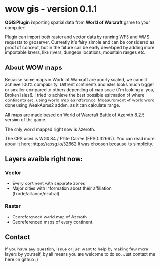 # wow gis - version 0.1.1
**QGIS Plugin** importing spatial data from **World of Warcraft** game to your computer!

Plugin can import both raster and vector data by running WFS and WMS requests to geoserver. 
Currently it's fairy simple and can be considered as proof of concept, but in the future can be easly developed by adding more importable layers, like rivers, dungeon locations, mountain ranges etc. 

## About WOW maps
Because some maps in World of Warcraft are poorly scaled, we cannot achieve 100% compability. Diffrent continents and isles looks much bigger or smaller compared to others depending of map scale (I'm looking at you, Broken Isles!). I tried to achieve the best possible esitmation of where continents are, using world map as reference. 
Measurement of world were done using WeakAuras2 addon, as it can calculate range. 

All maps are made based on World of Warcraft Battle of Azeroth 8.2.5 version of the game. 

The only world mapped right now is Azeroth.

The CRS used is WGS 84 / Plate Carree (EPSG:32662). You can read more about it here: https://epsg.io/32662
It was choosen because its simplicity.

## Layers avaible right now:
### Vector
- Every continent with separate zones 
- Major cities with information about their affiliation (horde/alliance/neutral)
### Raster
- Georeferenced world map of Azeroth
- Georeferenced maps of every continent.

## Contact
If you have any question, issue or just want to help by making few more layers by yourself, by all means you are welcome to do so. Just contact me here on github :) 
